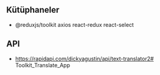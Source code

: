 ## Kütüphaneler

- @reduxjs/toolkit axios react-redux react-select

## API

- https://rapidapi.com/dickyagustin/api/text-translator2# Toolkit_Translate_App
